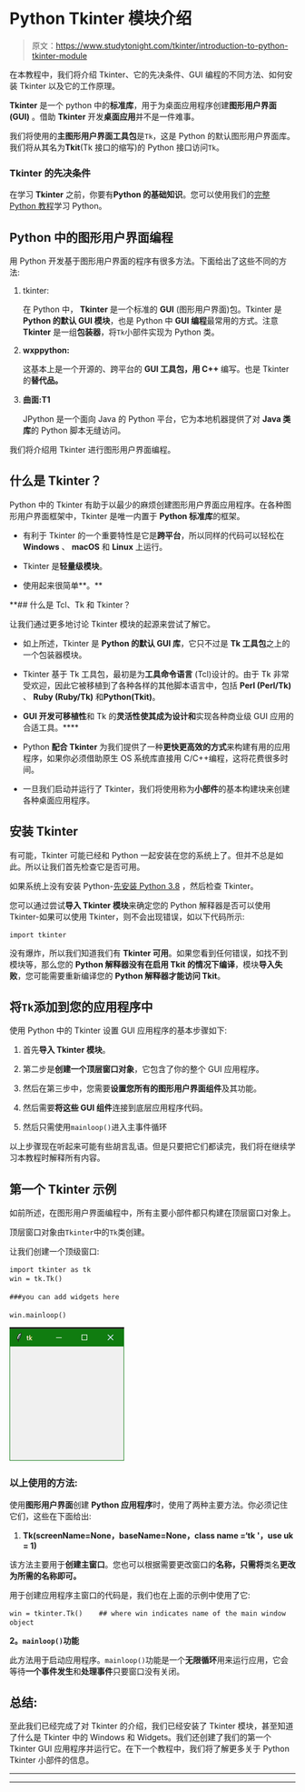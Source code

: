 # Python Tkinter 模块介绍

> 原文：<https://www.studytonight.com/tkinter/introduction-to-python-tkinter-module>

在本教程中，我们将介绍 Tkinter、它的先决条件、GUI 编程的不同方法、如何安装 Tkinter 以及它的工作原理。

**Tkinter** 是一个 python 中的**标准库**，用于为桌面应用程序创建**图形用户界面(GUI)** 。借助 **Tkinter** 开发**桌面应用**并不是一件难事。

我们将使用的**主图形用户界面工具包**是`Tk`，这是 Python 的默认图形用户界面库。我们将从其名为**Tkit**(Tk 接口的缩写)的 Python 接口访问`Tk`。

### Tkinter 的先决条件

在学习 **Tkinter** 之前，你要有**Python 的基础知识**。您可以使用我们的[完整 Python 教程](https://www.studytonight.com/python/)学习 Python。

## Python 中的图形用户界面编程

用 Python 开发基于图形用户界面的程序有很多方法。下面给出了这些不同的方法:

1.  tkinter:

    在 Python 中， **Tkinter** 是一个标准的 **GUI** (图形用户界面)包。Tkinter 是 **Python 的默认 GUI 模块**，也是 Python 中 **GUI 编程**最常用的方式。注意 **Tkinter** 是一组**包装器**，将`Tk`小部件实现为 Python 类。

2.  **wxppython:**

    这基本上是一个开源的、跨平台的 **GUI 工具包，用 C++** 编写。也是 Tkinter 的**替代品。**

3.  **曲面:T1**

    JPython 是一个面向 Java 的 Python 平台，它为本地机器提供了对 **Java 类库**的 Python 脚本无缝访问。

我们将介绍用 Tkinter 进行图形用户界面编程。

## 什么是 Tkinter？

Python 中的 Tkinter 有助于以最少的麻烦创建图形用户界面应用程序。在各种图形用户界面框架中，Tkinter 是唯一内置于 **Python 标准库**的框架。

*   有利于 Tkinter 的一个重要特性是它是**跨平台**，所以同样的代码可以轻松在 **Windows** 、 **macOS** 和 **Linux** 上运行。

*   Tkinter 是**轻量级模块**。

*   使用起来很简单**。**

 **## 什么是 Tcl、Tk 和 Tkinter？

让我们通过更多地讨论 Tkinter 模块的起源来尝试了解它。

*   如上所述，Tkinter 是 **Python 的默认 GUI 库**，它只不过是 **Tk 工具包**之上的一个包装器模块。

*   Tkinter 基于 Tk 工具包，最初是为**工具命令语言** (Tcl)设计的。由于 Tk 非常受欢迎，因此它被移植到了各种各样的其他脚本语言中，包括 **Perl (Perl/Tk)** 、 **Ruby (Ruby/Tk)** 和**Python(Tkit)**。

*   **GUI 开发可移植性**和 Tk 的**灵活性使其成为设计和**实现各种商业级 GUI 应用的合适工具。****

*   Python **配合 Tkinter** 为我们提供了一种**更快更高效的方式**来构建有用的应用程序，如果你必须借助原生 OS 系统库直接用 C/C++编程，这将花费很多时间。

*   一旦我们启动并运行了 Tkinter，我们将使用称为**小部件**的基本构建块来创建各种桌面应用程序。

## 安装 Tkinter

有可能，Tkinter 可能已经和 Python 一起安装在您的系统上了。但并不总是如此。所以让我们首先检查它是否可用。

如果系统上没有安装 Python-[先安装 Python 3.8](https://www.studytonight.com/python/getting-started-with-python) ，然后检查 Tkinter。

您可以通过尝试**导入 Tkinter 模块**来确定您的 Python 解释器是否可以使用 Tkinter-如果可以使用 Tkinter，则不会出现错误，如以下代码所示:

```
import tkinter
```

没有爆炸，所以我们知道我们有 **Tkinter 可用**。如果您看到任何错误，如找不到模块等，那么您的 **Python 解释器没有在启用 Tkit 的情况下编译**，模块**导入失败**，您可能需要重新编译您的 **Python 解释器才能访问 Tkit**。

## 将`Tk`添加到您的应用程序中

使用 Python 中的 Tkinter 设置 GUI 应用程序的基本步骤如下:

1.  首先**导入 Tkinter 模块**。

2.  第二步是**创建一个顶层窗口对象**，它包含了你的整个 GUI 应用程序。

3.  然后在第三步中，您需要**设置您所有的图形用户界面组件**及其功能。

4.  然后需要**将这些 GUI 组件**连接到底层应用程序代码。

5.  然后只需使用`mainloop()`进入主事件循环

以上步骤现在听起来可能有些胡言乱语。但是只要把它们都读完，我们将在继续学习本教程时解释所有内容。

## 第一个 Tkinter 示例

如前所述，在图形用户界面编程中，所有主要小部件都只构建在顶层窗口对象上。

顶层窗口对象由`Tkinter`中的`Tk`类创建。

让我们创建一个顶级窗口:

```
import tkinter as tk 
win = tk.Tk() 

###you can add widgets here

win.mainloop()
```

![Tkinter first code example example](img/921adb3c7cdaf72570c917f8ede4d099.png)

### 以上使用的方法:

使用**图形用户界面**创建 **Python 应用程序**时，使用了两种主要方法。你必须记住它们，这些在下面给出:

1. **Tk(screenName=None，baseName=None，class name =‘tk '，use uk = 1)**

该方法主要用于**创建主窗口**。您也可以根据需要更改窗口的**名称，只需将**类名**更改为所需的名称即可。**

用于创建应用程序主窗口的代码是，我们也在上面的示例中使用了它:

```
win = tkinter.Tk()    ## where win indicates name of the main window object
```

**2。`mainloop()`功能**

此方法用于启动应用程序。`mainloop()`功能是一个**无限循环**用来运行应用，它会等待**一个事件发生**和**处理事件**只要窗口没有关闭。

## 总结:

至此我们已经完成了对 Tkinter 的介绍，我们已经安装了 Tkinter 模块，甚至知道了什么是 Tkinter 中的 Windows 和 Widgets。我们还创建了我们的第一个 Tkinter GUI 应用程序并运行它。在下一个教程中，我们将了解更多关于 Python Tkinter 小部件的信息。

* * *

* * ***
